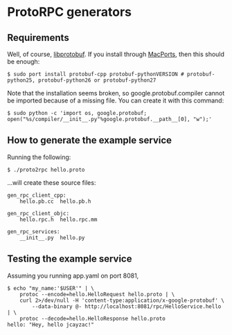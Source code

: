 # ProtoRPC generators
## Requirements
Well, of course, [libprotobuf](http://code.google.com/p/protobuf/).
If you install through [MacPorts](http://www.macports.org/), then this should be enough:

    $ sudo port install protobuf-cpp protobuf-pythonVERSION # protobuf-python25, protobuf-python26 or protobuf-python27

Note that the installation seems broken, so google.protobuf.compiler cannot be imported because of a missing file. You can create it with this command:

    $ sudo python -c 'import os, google.protobuf; open("%s/compiler/__init__.py"%google.protobuf.__path__[0], "w");'

## How to generate the example service
Running the following:

    $ ./proto2rpc hello.proto

...will create these source files:

    gen_rpc_client_cpp:
        hello.pb.cc  hello.pb.h
    
    gen_rpc_client_objc:
        hello.rpc.h  hello.rpc.mm
    
    gen_rpc_services:
        __init__.py  hello.py

## Testing the example service
Assuming you running app.yaml on port 8081,

    $ echo "my_name:'$USER'" | \
        protoc --encode=hello.HelloRequest hello.proto | \
        curl 2>/dev/null -H 'content-type:application/x-google-protobuf' \
            --data-binary @- http://localhost:8081/rpc/HelloService.hello | \
        protoc --decode=hello.HelloResponse hello.proto
    hello: "Hey, hello jcayzac!"

